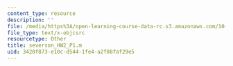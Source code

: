 ```yaml
---
content_type: resource
description: ''
file: /media/https%3A/open-learning-course-data-rc.s3.amazonaws.com/10-34-numerical-methods-applied-to-chemical-engineering-fall-2015/3420f873e10cd5441fe4a2f08faf29e5_severson_HW2_P1.m
file_type: text/x-objcsrc
resourcetype: Other
title: severson_HW2_P1.m
uid: 3420f873-e10c-d544-1fe4-a2f08faf29e5
---
```

